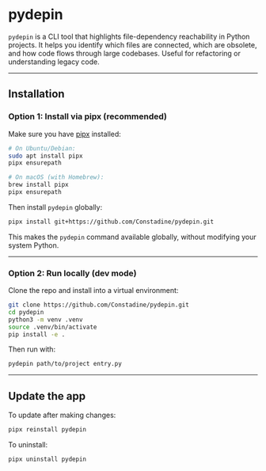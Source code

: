 # pydepin

`pydepin` is a CLI tool that highlights file-dependency reachability in Python projects. It helps you identify which files are connected, which are obsolete, and how code flows through large codebases. Useful for refactoring or understanding legacy code.

---

## Installation

### Option 1: Install via pipx (recommended)

Make sure you have [pipx](https://pypa.github.io/pipx/) installed:

```bash
# On Ubuntu/Debian:
sudo apt install pipx
pipx ensurepath

# On macOS (with Homebrew):
brew install pipx
pipx ensurepath
```

Then install `pydepin` globally:

```bash
pipx install git+https://github.com/Constadine/pydepin.git
```

This makes the `pydepin` command available globally, without modifying your system Python.

---

### Option 2: Run locally (dev mode)

Clone the repo and install into a virtual environment:

```bash
git clone https://github.com/Constadine/pydepin.git
cd pydepin
python3 -m venv .venv
source .venv/bin/activate
pip install -e .
```

Then run with:

```bash
pydepin path/to/project entry.py
```

---

## Update the app

To update after making changes:

```bash
pipx reinstall pydepin
```

To uninstall:

```bash
pipx uninstall pydepin
```

